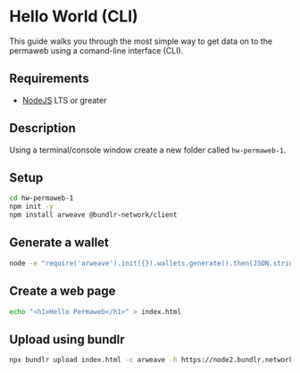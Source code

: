 # Hello World (CLI)

This guide walks you through the most simple way to get data on to the permaweb using a comand-line interface (CLI).

## Requirements

* [NodeJS](https://nodejs.org) LTS or greater

## Description

Using a terminal/console window create a new folder called `hw-permaweb-1`. 

## Setup

```sh
cd hw-permaweb-1
npm init -y
npm install arweave @bundlr-network/client
```


## Generate a wallet

```sh
node -e "require('arweave').init({}).wallets.generate().then(JSON.stringify).then(console.log.bind(console))" > wallet.json
```

## Create a web page

```sh
echo "<h1>Hello Permaweb</h1>" > index.html
```

## Upload using bundlr

```sh
npx bundlr upload index.html -c arweave -h https://node2.bundlr.network -w ./wallet.json
```

